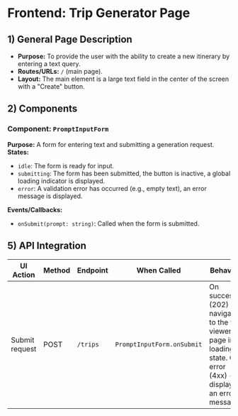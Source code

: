 # Frontend: Trip Generator Page

## 1) General Page Description
- **Purpose:** To provide the user with the ability to create a new itinerary by entering a text query.
- **Routes/URLs:** `/` (main page).
- **Layout:** The main element is a large text field in the center of the screen with a "Create" button.

## 2) Components
### Component: `PromptInputForm`
**Purpose:** A form for entering text and submitting a generation request.
**States:**
- `idle`: The form is ready for input.
- `submitting`: The form has been submitted, the button is inactive, a global loading indicator is displayed.
- `error`: A validation error has occurred (e.g., empty text), an error message is displayed.

**Events/Callbacks:**
- `onSubmit(prompt: string)`: Called when the form is submitted.

## 5) API Integration
| UI Action | Method | Endpoint | When Called | Behavior |
|---|---|---|---|---|
| Submit request | POST | `/trips` | `PromptInputForm.onSubmit` | On success (202) - navigate to the trip viewer page in a loading state. On error (4xx) - display an error message. |
